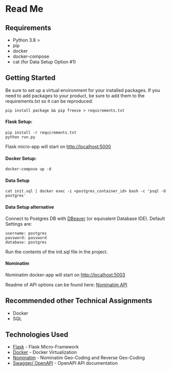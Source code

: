 # Read Me
## Requirements

- Python 3.8 >
- pip 
- docker 
- docker-compose
- cat (for Data Setup Option #1)

## Getting Started

Be sure to set up a virtual environment for your installed packages. If you need to add packages to your product, be sure to add them to the requirements.txt so it can be reproduced:
    
    pip install package && pip freeze > requirements.txt

#### Flask Setup:

    pip install -r requirements.txt
    python run.py
    
Flask micro-app will start on [http://localhost:5000](http://localhost:5000)

#### Docker Setup:

    docker-compose up -d 
    
#### Data Setup

    cat init.sql | docker exec -i <postgres_container_id> bash -c 'psql -U postgres'

#### Data Setup alternative
Connect to Postgres DB with [DBeaver](https://dbeaver.io/download/) (or equivalent Database IDE). 
Default Settings are:
     
    username: postgres
    password: password
    database: postgres
    
Run the contents of the init.sql file in the project. 

#### Nominatim

Nominatim docker-app will start on [http://localhost:5003](http://localhost:5003)

Readme of API options can be found here: [Nominatim API](https://nominatim.org/release-docs/latest/api/Search/)

## Recommended other Technical Assignments

- Docker
- SQL

## Technologies Used

- [Flask](https://flask.palletsprojects.com/en/1.1.x/quickstart/) - Flask Micro-Framework
- [Docker](https://www.docker.com) - Docker Virtualization
- [Nominatim](https://wiki.openstreetmap.org/wiki/Nominatim) - Nominatim Geo-Coding and Reverse Geo-Coding
- [Swagger/ OpenAPI](https://swagger.io/specification/) - OpenAPI API documentation 
